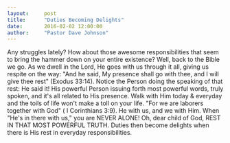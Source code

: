 ```yaml
---
layout:     post
title:      "Duties Becoming Delights"
date:       2016-02-02 12:00:00
author:     "Pastor Dave Johnson"
---
```


 Any struggles lately? How about those awesome responsibilities that seem to bring the hammer down on your entire existence?  Well, back to the Bible we go.  As we dwell in the Lord, He goes with us through it all, giving us respite on the way: "And he said, My presence shall go with thee, and I will give thee rest" (Exodus 33:14). Notice the Person doing the speaking of that rest: He said it! His powerful Person issuing forth most powerful words, truly spoken, and it's all related to His presence. Walk with Him today & everyday and the toils of life won't make a toll on your life. "For we are laborers together with God"  ( I Corinthians 3:9). He with us, and we with Him.  When "He's in there with us," you are NEVER ALONE!  Oh, dear child of God, REST IN THAT MOST POWERFUL TRUTH.  Duties then become delights when there is His rest in everyday responsibilities.
